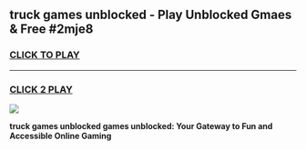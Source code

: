 
## truck games unblocked - Play Unblocked Gmaes & Free #2mje8
<h3>
<a href="https://premium.freeplayer.one?title=truck_games_unblocked&ref=03M">CLICK TO PLAY</a></h3>
<hr>

<h3>
<a href="https://premium.freeplayer.one?title=truck_games_unblocked&ref=03M">CLICK 2 PLAY</a>
  
</h3>

<a href="https://premium.freeplayer.one?title=truck_games_unblocked&ref=03M"><img src="https://clearcache.store/games.png"></a>


**truck games unblocked games unblocked: Your Gateway to Fun and Accessible Online Gaming**
